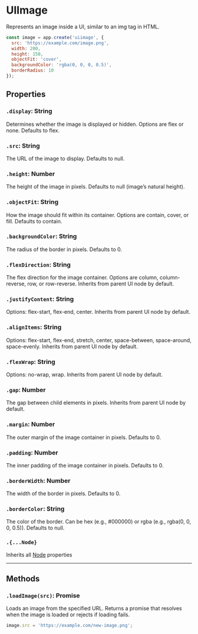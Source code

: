 # UIImage

Represents an image inside a UI, similar to an img tag in HTML.

```jsx
const image = app.create('uiimage', {
  src: 'https://example.com/image.png',
  width: 200,
  height: 150,
  objectFit: 'cover',
  backgroundColor: 'rgba(0, 0, 0, 0.5)',
  borderRadius: 10
});
```

## Properties

### `.display`: String

Determines whether the image is displayed or hidden. Options are flex or none.
Defaults to flex.


### `.src`: String

The URL of the image to display.
Defaults to null.

### `.height`: Number

The height of the image in pixels.
Defaults to null (image’s natural height).

### `.objectFit`: String

How the image should fit within its container. Options are contain, cover, or fill.
Defaults to contain.

### `.backgroundColor`: String

The radius of the border in pixels.
Defaults to 0.

### `.flexDirection`: String

The flex direction for the image container. Options are column, column-reverse, row, or row-reverse.
Inherits from parent UI node by default.

### `.justifyContent`: String

Options: flex-start, flex-end, center.
Inherits from parent UI node by default.

### `.alignItems`: String

Options: flex-start, flex-end, stretch, center, space-between, space-around, space-evenly.
Inherits from parent UI node by default.

### `.flexWrap`: String

Options: no-wrap, wrap.
Inherits from parent UI node by default.

### `.gap`: Number

The gap between child elements in pixels.
Inherits from parent UI node by default.

### `.margin`: Number

The outer margin of the image container in pixels.
Defaults to 0.

### `.padding`: Number

The inner padding of the image container in pixels.
Defaults to 0.

### `.borderWidth`: Number

The width of the border in pixels.
Defaults to 0.

### `.borderColor`: String

The color of the border.
Can be hex (e.g., #000000) or rgba (e.g., rgba(0, 0, 0, 0.5)).
Defaults to null.

### `.{...Node}`

Inherits all [Node](/docs/scripting/nodes/Node.md) properties


---

## Methods

### `.loadImage(src)`: Promise

Loads an image from the specified URL. Returns a promise that resolves when the image is loaded or rejects if loading fails.

```jsx
image.src = 'https://example.com/new-image.png';
```